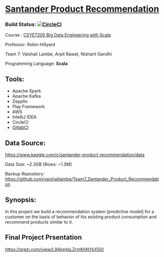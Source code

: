 # [Santander Product Recommendation](https://www.kaggle.com/c/santander-product-recommendation/data)
### Build Status: [![CircleCI](https://circleci.com/gh/vaishalilambe/Team7_Santander_Product_Recommendation.svg?style=svg)](https://circleci.com/gh/vaishalilambe/Team7_Santander_Product_Recommendation)

Course : [CSYE7200 Big Data Engineering with Scala](https://www.coursicle.com/neu/courses/CSYE/7200/)

Professor: Robin Hillyard

Team 7: Vaishali Lambe, Arpit Rawat, Nishant Gandhi

Programming Language: **Scala**

## Tools: 
 - Apache Spark
 - Apache Kafka
 - Zepplin
 - Play Framework
 - AWS
 - IntelliJ IDEA
 - CircleCI
 - [GitlabCI](https://gitlab.com/nishantgandhi99/Team_7_Santander_Product_Recommendation) 

## Data Source: 

https://www.kaggle.com/c/santander-product-recommendation/data

Data Size: ~2.3GB [Rows: ~1.3M]

Backup Repository: https://github.com/vaishalilambe/Team7_Santander_Product_Recommendation

## Synopsis:

In this project we build a recommendation system [predictive model] for a customer on the basis of behavior of his existing product consumption and recommend products similar to it.

## Final Project Prsentation

https://prezi.com/view/L9AIqnlsLZrmKhNYkX50/